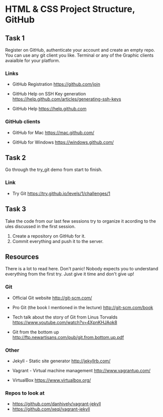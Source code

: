 # HTML & CSS Project Structure, GitHub

## Task 1

Register on GitHub, authenticate your account and create an empty repo. You can use any git client you like. Terminal or any of the Graphic clients avaialble for your platform.

### Links

* GitHub Registration
https://github.com/join

* GitHub Help on SSH Key generation
https://help.github.com/articles/generating-ssh-keys

* GitHub Help
https://help.github.com

### GitHub clients

* GitHub for Mac
https://mac.github.com/

* GitHub for Windows
https://windows.github.com/

## Task 2

Go through the try_git demo from start to finish.

### Link

* Try Git
https://try.github.io/levels/1/challenges/1

## Task 3

Take the code from our last few sessions try to organize it acording to the ules discussed in the first session.

1. Create a repository on GitHub for it.
2. Commit everything and push it to the server.

## Resources

There is a lot to read here. Don't panic! Nobody expects you to understand everything from the first try. Just give it time and don't give up!

### Git

* Official Git website
http://git-scm.com/

* Pro Git (the book I mentioned in the lecture)
http://git-scm.com/book

* Tech talk about the story of Git from Linus Torvalds
https://www.youtube.com/watch?v=4XpnKHJAok8

* Git from the bottom up
http://ftp.newartisans.com/pub/git.from.bottom.up.pdf

### Other

* Jekyll - Static site generator
http://jekyllrb.com/

* Vagrant - Virtual machine management
http://www.vagrantup.com/

* VirtualBox
https://www.virtualbox.org/

### Repos to look at

* https://github.com/danhively/vagrant-jekyll
* https://github.com/xeqi/vagrant-jekyll
